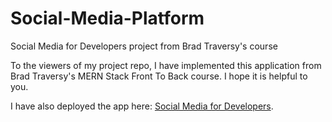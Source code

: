 # Social-Media-Platform
Social Media for Developers project from Brad Traversy's course

To the viewers of my project repo,
I have implemented this application from Brad Traversy's MERN Stack Front To Back course. I hope it is helpful to you.

I have also deployed the app here: [Social Media for Developers](https://dev-social-media-platform.herokuapp.com/).

